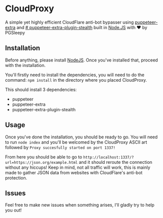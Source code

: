 # CloudProxy
A simple yet highly efficient CloudFlare anti-bot bypasser using [puppeteer-extra](https://github.com/berstend/puppeteer-extra) and [# puppeteer-extra-plugin-stealth](https://github.com/turnalan/puppeteer-extra-plugin-stealth-corgi-io) built in [Node.JS](https://nodejs.org/en/) with :heart: by PGSleepy

## Installation
Before anything, please install [NodeJS](https://nodejs.org/en/).
Once you've installed that, proceed with the installation.

You'll firstly need to install the dependencies, you will need to do the command:
`npm install` in the directory where you placed CloudProxy.

This should install 3 dependencies: 
 - puppeteer
 - puppeteer-extra
 - puppeteer-extra-plugin-stealth


## Usage
Once you've done the installation, you should be ready to go.
You will need to run `node index` and you'll be welcomed by the CloudProxy ASCII art followed by 
`Proxy succesfully started on port 1337!`

From here you should be able to go to `http://localhost:1337/?url=https://json.org/example.html` and it should reroute the connection without any hiccups!
Keep in mind, not all traffic will work, this is mainly made to gather JSON data from websites with CloudFlare's anti-bot protection.

## Issues
Feel free to make new issues when something arises, I'll gladly try to help you out!
